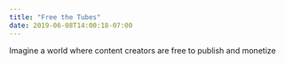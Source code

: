 ```yaml
---
title: "Free the Tubes"
date: 2019-06-08T14:00:18-07:00
---
```


Imagine a world where content creators are free to publish and monetize

